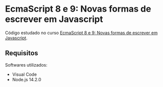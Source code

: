 # EcmaScript 8 e 9: Novas formas de escrever em Javascript

Código estudado no curso [EcmaScript 8 e 9: Novas formas de escrever em Javascript](https://cursos.alura.com.br/course/ecmascript-novidades).

## Requisitos

Softwares utilizados:

* Visual Code
* Node.js 14.2.0